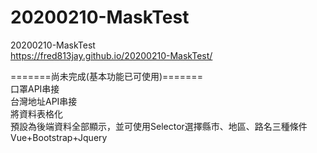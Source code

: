 # 20200210-MaskTest
 20200210-MaskTest  
https://fred813jay.github.io/20200210-MaskTest/

=======尚未完成(基本功能已可使用)=======  
口罩API串接  
台灣地址API串接  
將資料表格化  
預設為後端資料全部顯示，並可使用Selector選擇縣市、地區、路名三種條件  
Vue+Bootstrap+Jquery  

